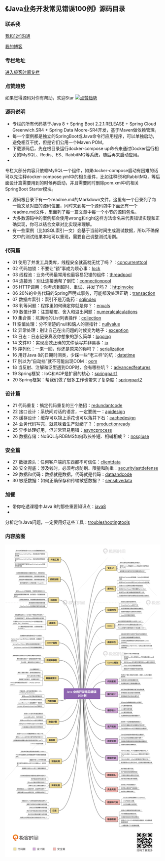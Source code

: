 ## 《Java业务开发常见错误100例》源码目录

### 联系我

[我和1对1沟通](https://www.zaih.com/falcon/mentors/2by2w5y2n80)

[我的博客](https://www.cnblogs.com/lovecindywang/)

### 专栏地址

[进入极客时间专栏](https://time.geekbang.org/column/intro/294?utm_term=zeus134KG&utm_source=blog&utm_medium=zhuye)

### 点赞趋势

如果觉得源码对你有帮助，欢迎Star
[![点赞趋势](https://starchart.cc/JosephZhu1983/java-common-mistakes.svg)](https://starchart.cc/JosephZhu1983/java-common-mistakes)

### 源码说明

- 专栏的所有代码基于Java 8 + Spring Boot 2.2.1.RELEASE + Spring Cloud Greenwich.SR4 + Spring Data
  Moore-SR4开发，基于Maven做依赖管理。
- 每一个案例都是独立的SpringBoot或Java命令行应用程序，可以单独启动，避免相互干扰，但是它们公用一个Maven POM。
- 下载源码后，先在根目录运行docker-compose up命令来通过Docker运行相关的MySQL、Redis、ES、RabbitMQ等系统，随后再来启动应用。
-
专栏大部分内容只依赖MySQL一个组件，如果docker-compose启动有困难的话可以先注释docker-compose.yml中的相关组件，比如注释ES和RabbitMQ，等后面设计篇需要用到的时候再启动，并且需要同时删除pom.xml中的相关SpringBoot
Starter模块。
- 源码根目录下有一个readme.md的Markdown文件，这里有一个目录列了每一篇文章对应的源码位置，同时来到每一个源码包中下面还有一个readme.md文件，里面列了每一篇文章中每一个小节的源码包名。
- 大多数源码中的案例都会使用wrong和right这样方法命名来代表错误实现和正确实现，你可以结合文章对比实现来理解。
- 有一些案例（比如SQL索引一文）会基于当前时间生成测试数据，所以不确保文中的测试结果本地可以重现，需要自己调整测试用例。

### 代码篇

- 01
  使用了并发工具类库，线程安全就高枕无忧了吗？：[concurrenttool](src/main/java/javaprogramming/commonmistakes/concurrenttool/)
- 02 代码加锁：不要让“锁”事成为烦心事：[lock](src/main/java/javaprogramming/commonmistakes/lock/)
- 03 线程池：业务代码最常用也最容易犯错的组件：[threadpool](src/main/java/javaprogramming/commonmistakes/threadpool/)
- 04 连接池：别让连接池帮了倒忙：[connectionpool](src/main/java/javaprogramming/commonmistakes/connectionpool/)
- 05 HTTP调用：你考虑到超时、重试、并发了吗？：[httpinvoke](src/main/java/javaprogramming/commonmistakes/httpinvoke/)
- 06
  20%的业务代码的Spring声明式事务，可能都没处理正确：[transaction](src/main/java/javaprogramming/commonmistakes/transaction/)
- 07 数据库索引：索引不是万能药：[sqlindex](src/main/java/javaprogramming/commonmistakes/sqlindex/)
- 08 判等问题：程序里如何确定你就是你？：[equals](src/main/java/javaprogramming/commonmistakes/equals/)
- 09
  数值计算：注意精度、舍入和溢出问题：[numeralcalculations](src/main/java/javaprogramming/commonmistakes/numeralcalculations/)
- 10 集合类：坑满地的List列表操作：[collection](src/main/java/javaprogramming/commonmistakes/collection/)
- 11 空值处理：分不清楚的null和恼人的空指针：[nullvalue](src/main/java/javaprogramming/commonmistakes/nullvalue/)
- 12 异常处理：别让自己在出问题的时候变为瞎子：[exception](src/main/java/javaprogramming/commonmistakes/exception/)
- 13 日志：日志记录真没你想象的那么简单：[logging](src/main/java/javaprogramming/commonmistakes/logging/)
- 14 文件IO：实现高效正确的文件读写并非易事：[io](src/main/java/javaprogramming/commonmistakes/io/)
- 15 序列化：一来一回，你还是原来的你吗？：[serialization](src/main/java/javaprogramming/commonmistakes/serialization/)
- 16 用好Java 8的日期时间类，少踩一些“老三样”的坑：[datetime](src/main/java/javaprogramming/commonmistakes/datetime/)
- 17 别以为“自动挡”就不可能出现OOM：[oom](src/main/java/javaprogramming/commonmistakes/oom/)
- 18
  当反射、注解和泛型遇到OOP时，会有哪些坑？：[advancedfeatures](src/main/java/javaprogramming/commonmistakes/advancedfeatures/)
- 19 Spring框架：IoC和AOP是扩展的核心：[springpart1](src/main/java/javaprogramming/commonmistakes/springpart1/)
- 20
  Spring框架：帮我们做了很多工作也带来了复杂度：[springpart2](src/main/java/javaprogramming/commonmistakes/springpart2/)

### 设计篇

- 21 代码重复：搞定代码重复的三个绝招：[redundantcode](src/main/java/javaprogramming/commonmistakes/redundantcode/)
- 22 接口设计：系统间对话的语言，一定要统一：[apidesign](src/main/java/javaprogramming/commonmistakes/apidesign/)
- 23 缓存设计：缓存可以锦上添花也可以落井下石：[cachedesign](src/main/java/javaprogramming/commonmistakes/cachedesign/)
- 24 业务代码写完，就意味着生产就绪了？：[productionready](src/main/java/javaprogramming/commonmistakes/productionready/)
- 25 异步处理好用，但非常容易用错：[asyncprocess](src/main/java/javaprogramming/commonmistakes/asyncprocess/)
- 26 数据存储：NoSQL与RDBMS如何取长补短、相辅相成？：[nosqluse](src/main/java/javaprogramming/commonmistakes/nosqluse/)

### 安全篇

- 27 数据源头：任何客户端的东西都不可信任：[clientdata](src/main/java/javaprogramming/commonmistakes/clientdata/)
- 28
  安全兜底：涉及钱时，必须考虑防刷、限量和防重：[securitylastdefense](src/main/java/javaprogramming/commonmistakes/securitylastdefense/)
- 29 数据和代码：数据就是数据，代码就是代码：[dataandcode](src/main/java/javaprogramming/commonmistakes/dataandcode/)
- 30 敏感数据：如何正确保存和传输敏感数据？：[sensitivedata](src/main/java/javaprogramming/commonmistakes/sensitivedata/)

### 加餐

- 带你吃透课程中Java 8的那些重要知识点：[java8](src/main/java/javaprogramming/commonmistakes/java8/)
-

分析定位Java问题，一定要用好这些工具：[troubleshootingtools](src/main/java/javaprogramming/commonmistakes/troubleshootingtools/)

### 内容脑图

![](脑图.jpeg)
